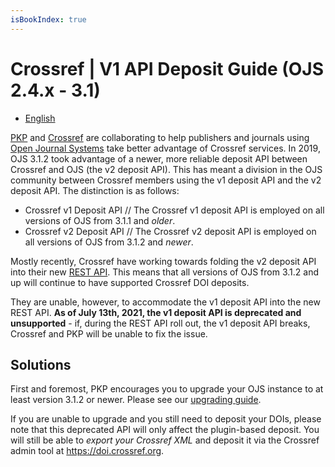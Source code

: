 ```yaml
---
isBookIndex: true
---
```

# Crossref | V1 API Deposit Guide (OJS 2.4.x - 3.1)

* [English](en/)

[PKP](http://pkp.sfu.ca) and [Crossref](http://www.crossref.org/) are collaborating to help publishers and journals using [Open Journal Systems](https://pkp.sfu.ca/ojs/) take better advantage of Crossref services. In 2019, OJS 3.1.2 took advantage of a newer, more reliable deposit API between Crossref and OJS (the v2 deposit API). This has meant a division in the OJS community between Crossref members using the v1 deposit API and the v2 deposit API. The distinction is as follows:

- Crossref v1 Deposit API // The Crossref v1 deposit API is employed on all versions of OJS from 3.1.1  and _older_.
- Crossref v2 Deposit API // The Crossref v2 deposit API is employed on all versions of OJS from 3.1.2 and _newer_.

Mostly recently, Crossref have working towards folding the v2 deposit API into their new [REST API](https://www.crossref.org/blog/behind-the-scenes-improvements-to-the-rest-api/). This means that all versions of OJS from 3.1.2 and up will continue to have supported Crossref DOI deposits.

They are unable, however, to accommodate the v1 deposit API into the new REST API. **As of July 13th, 2021,  the v1 deposit API is deprecated and unsupported** - if, during the REST API roll out, the v1 deposit API breaks, Crossref and PKP will be unable to fix the issue.

## Solutions

First and foremost, PKP encourages you to upgrade your OJS instance to at least version 3.1.2 or newer. Please see our [upgrading guide](../../../upgrading-ojs-2-to-3/).

If you are unable to upgrade and you still need to deposit your DOIs, please note that this deprecated API will only affect the plugin-based deposit. You will still be able to _export your Crossref XML_ and deposit it via the Crossref admin tool at https://doi.crossref.org.
